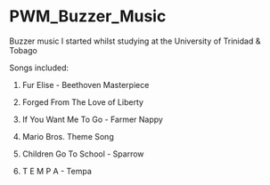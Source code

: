 # PWM_Buzzer_Music
Buzzer music I started whilst studying at the University of Trinidad &amp; Tobago

Songs included:

1. Fur Elise - Beethoven Masterpiece

2. Forged From The Love of Liberty

3. If You Want Me To Go - Farmer Nappy

4. Mario Bros. Theme Song

5. Children Go To School - Sparrow

6. T E M P A - Tempa

